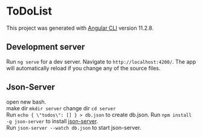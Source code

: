 # ToDoList

This project was generated with [Angular CLI](https://github.com/angular/angular-cli) version 11.2.8.

## Development server

Run `ng serve` for a dev server. Navigate to `http://localhost:4200/`. The app will automatically reload if you change any of the source files.

## Json-Server

open new bash.  
make dir `mkdir server`
change dir `cd server`  
Run `echo { \"todos\": [] } > db.json` to create db.json.
Run `npm install -g json-server` to install [json-server](https://github.com/typicode/json-server).  
Run `json-server --watch db.json` to start json-server.  
